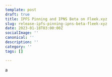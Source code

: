 ```yaml
---
template: post
draft: true
title: IPFS Pinning and IPNS Beta on Fleek.xyz
slug: release-ipfs-pinning-ipns-beta-fleek-xyz
date: 2023-01-18T03:00:00Z
socialImage: ''
canonical: ''
description: ''
category: ''
tags: []

---
```

a